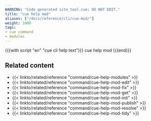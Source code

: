 ```yaml
---
WARNING: "Code generated site_tool.cue; DO NOT EDIT."
title: "cue help mod"
aliases: ["/docs/reference/cli/cue-mod/"]
weight: 1000
tags:
- cue command
- modules
---
```


{{{with script "en" "cue cli help text"}}}
cue help mod
{{{end}}}

## Related content

- {{< linkto/related/reference "command/cue-help-modules" >}}
- {{< linkto/related/reference "command/cue-help-mod-edit" >}}
- {{< linkto/related/reference "command/cue-help-mod-fix" >}}
- {{< linkto/related/reference "command/cue-help-mod-get" >}}
- {{< linkto/related/reference "command/cue-help-mod-init" >}}
- {{< linkto/related/reference "command/cue-help-mod-publish" >}}
- {{< linkto/related/reference "command/cue-help-mod-resolve" >}}
- {{< linkto/related/reference "command/cue-help-mod-tidy" >}}
